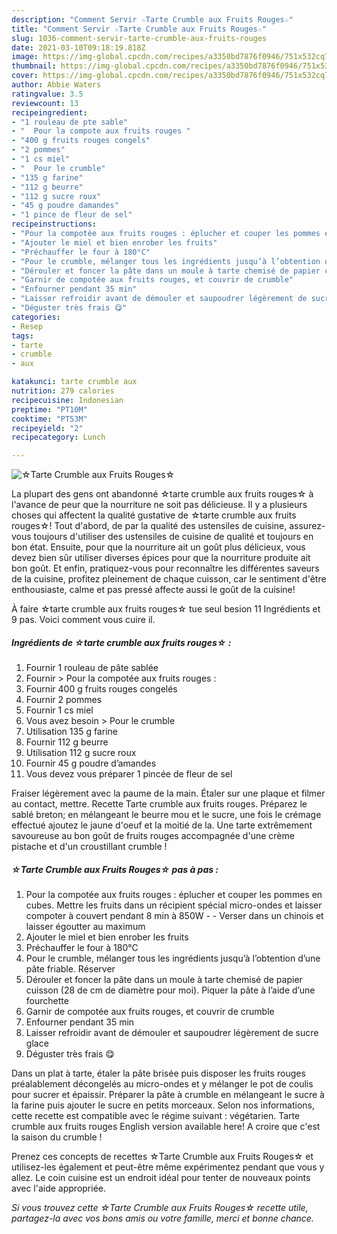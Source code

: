 ```yaml
---
description: "Comment Servir ☆Tarte Crumble aux Fruits Rouges☆"
title: "Comment Servir ☆Tarte Crumble aux Fruits Rouges☆"
slug: 1036-comment-servir-tarte-crumble-aux-fruits-rouges
date: 2021-03-10T09:18:19.818Z
image: https://img-global.cpcdn.com/recipes/a3350bd7876f0946/751x532cq70/☆tarte-crumble-aux-fruits-rouges☆-photo-principale-de-la-recette.jpg
thumbnail: https://img-global.cpcdn.com/recipes/a3350bd7876f0946/751x532cq70/☆tarte-crumble-aux-fruits-rouges☆-photo-principale-de-la-recette.jpg
cover: https://img-global.cpcdn.com/recipes/a3350bd7876f0946/751x532cq70/☆tarte-crumble-aux-fruits-rouges☆-photo-principale-de-la-recette.jpg
author: Abbie Waters
ratingvalue: 3.5
reviewcount: 13
recipeingredient:
- "1 rouleau de pte sable"
- "  Pour la compote aux fruits rouges "
- "400 g fruits rouges congels"
- "2 pommes"
- "1 cs miel"
- "  Pour le crumble"
- "135 g farine"
- "112 g beurre"
- "112 g sucre roux"
- "45 g poudre damandes"
- "1 pince de fleur de sel"
recipeinstructions:
- "Pour la compotée aux fruits rouges : éplucher et couper les pommes en cubes. Mettre les fruits dans un récipient spécial micro-ondes et laisser compoter à couvert pendant 8 min à 850W  Verser dans un chinois et laisser égoutter au maximum"
- "Ajouter le miel et bien enrober les fruits"
- "Préchauffer le four à 180°C"
- "Pour le crumble, mélanger tous les ingrédients jusqu’à l’obtention d’une pâte friable. Réserver"
- "Dérouler et foncer la pâte dans un moule à tarte chemisé de papier cuisson (28 de cm de diamètre pour moi). Piquer la pâte à l’aide d’une fourchette"
- "Garnir de compotée aux fruits rouges, et couvrir de crumble"
- "Enfourner pendant 35 min"
- "Laisser refroidir avant de démouler et saupoudrer légèrement de sucre glace"
- "Déguster très frais 😋"
categories:
- Resep
tags:
- tarte
- crumble
- aux

katakunci: tarte crumble aux 
nutrition: 279 calories
recipecuisine: Indonesian
preptime: "PT10M"
cooktime: "PT53M"
recipeyield: "2"
recipecategory: Lunch

---
```



![☆Tarte Crumble aux Fruits Rouges☆](https://img-global.cpcdn.com/recipes/a3350bd7876f0946/751x532cq70/☆tarte-crumble-aux-fruits-rouges☆-photo-principale-de-la-recette.jpg)

La plupart des gens ont abandonné ☆tarte crumble aux fruits rouges☆ à l'avance de peur que la nourriture ne soit pas délicieuse. Il y a plusieurs choses qui affectent la qualité gustative de ☆tarte crumble aux fruits rouges☆! Tout d'abord, de par la qualité des ustensiles de cuisine, assurez-vous toujours d'utiliser des ustensiles de cuisine de qualité et toujours en bon état. Ensuite, pour que la nourriture ait un goût plus délicieux, vous devez bien sûr utiliser diverses épices pour que la nourriture produite ait bon goût. Et enfin, pratiquez-vous pour reconnaître les différentes saveurs de la cuisine, profitez pleinement de chaque cuisson, car le sentiment d'être enthousiaste, calme et pas pressé affecte aussi le goût de la cuisine!

<!--inarticleads1-->

À faire ☆tarte crumble aux fruits rouges☆ tue seul besion 11 Ingrédients et 9 pas. Voici comment vous cuire il.

##### Ingrédients de ☆tarte crumble aux fruits rouges☆ :

1. Fournir 1 rouleau de pâte sablée
1. Fournir  &gt; Pour la compotée aux fruits rouges :
1. Fournir 400 g fruits rouges congelés
1. Fournir 2 pommes
1. Fournir 1 cs miel
1. Vous avez besoin  &gt; Pour le crumble
1. Utilisation 135 g farine
1. Fournir 112 g beurre
1. Utilisation 112 g sucre roux
1. Fournir 45 g poudre d’amandes
1. Vous devez vous préparer 1 pincée de fleur de sel


Fraiser légèrement avec la paume de la main. Étaler sur une plaque et filmer au contact, mettre. Recette Tarte crumble aux fruits rouges. Préparez le sablé breton; en mélangeant le beurre mou et le sucre, une fois le crémage effectué ajoutez le jaune d&#39;oeuf et la moitié de la. Une tarte extrêmement savoureuse au bon goût de fruits rouges accompagnée d&#39;une crème pistache et d&#39;un croustillant crumble ! 

<!--inarticleads2-->

##### ☆Tarte Crumble aux Fruits Rouges☆ pas à pas :

1. Pour la compotée aux fruits rouges : éplucher et couper les pommes en cubes. Mettre les fruits dans un récipient spécial micro-ondes et laisser compoter à couvert pendant 8 min à 850W -  - Verser dans un chinois et laisser égoutter au maximum
1. Ajouter le miel et bien enrober les fruits
1. Préchauffer le four à 180°C
1. Pour le crumble, mélanger tous les ingrédients jusqu’à l’obtention d’une pâte friable. Réserver
1. Dérouler et foncer la pâte dans un moule à tarte chemisé de papier cuisson (28 de cm de diamètre pour moi). Piquer la pâte à l’aide d’une fourchette
1. Garnir de compotée aux fruits rouges, et couvrir de crumble
1. Enfourner pendant 35 min
1. Laisser refroidir avant de démouler et saupoudrer légèrement de sucre glace
1. Déguster très frais 😋


Dans un plat à tarte, étaler la pâte brisée puis disposer les fruits rouges préalablement décongelés au micro-ondes et y mélanger le pot de coulis pour sucrer et épaissir. Préparer la pâte à crumble en mélangeant le sucre à la farine puis ajouter le sucre en petits morceaux. Selon nos informations, cette recette est compatible avec le régime suivant : végétarien. Tarte crumble aux fruits rouges English version available here! A croire que c&#39;est la saison du crumble ! 

<!--inarticleads1-->

<p>
Prenez ces concepts de recettes ☆Tarte Crumble aux Fruits Rouges☆ et utilisez-les également et peut-être même expérimentez pendant que vous y allez. Le coin cuisine est un endroit idéal pour tenter de nouveaux points avec l'aide appropriée.
</p>

<p>
<i>Si vous trouvez cette ☆Tarte Crumble aux Fruits Rouges☆ recette utile, partagez-la avec vos bons amis ou votre famille, merci et bonne chance.</i>
</p>
